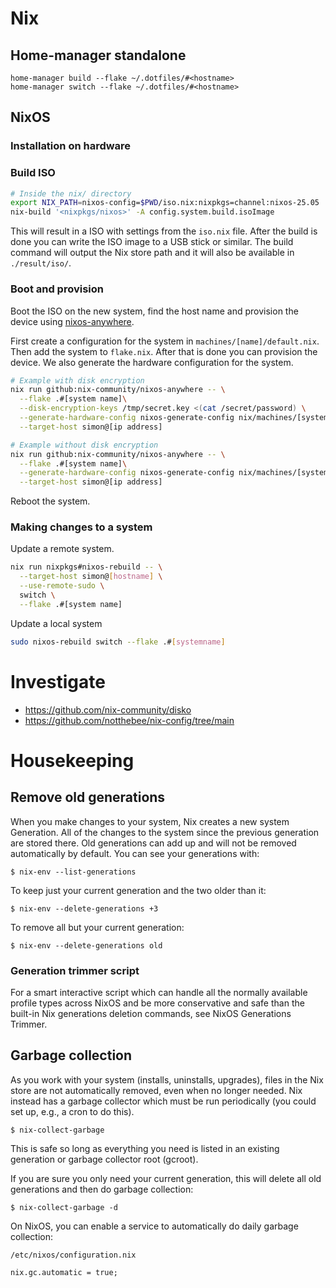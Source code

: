# Nix

## Home-manager standalone

```
home-manager build --flake ~/.dotfiles/#<hostname>
home-manager switch --flake ~/.dotfiles/#<hostname>
```

## NixOS

### Installation on hardware

### Build ISO

```sh
# Inside the nix/ directory
export NIX_PATH=nixos-config=$PWD/iso.nix:nixpkgs=channel:nixos-25.05
nix-build '<nixpkgs/nixos>' -A config.system.build.isoImage
```

This will result in a ISO with settings from the `iso.nix` file. After the
build is done you can write the ISO image to a USB stick or similar. The build
command will output the Nix store path and it will also be available in
`./result/iso/`.

### Boot and provision

Boot the ISO on the new system, find the host name and provision the device
using
[nixos-anywhere](https://github.com/nix-community/nixos-anywhere/blob/main/docs/quickstart.md).

First create a configuration for the system in `machines/[name]/default.nix`.
Then add the system to `flake.nix`. After that is done you can provision the device.
We also generate the hardware configuration for the system.

```sh
# Example with disk encryption
nix run github:nix-community/nixos-anywhere -- \
  --flake .#[system name]\
  --disk-encryption-keys /tmp/secret.key <(cat /secret/password) \
  --generate-hardware-config nixos-generate-config nix/machines/[system name]/hardware-configuration.nix \
  --target-host simon@[ip address]

# Example without disk encryption
nix run github:nix-community/nixos-anywhere -- \
  --flake .#[system name]\
  --generate-hardware-config nixos-generate-config nix/machines/[system name]/hardware-configuration.nix \
  --target-host simon@[ip address]
```

Reboot the system.

### Making changes to a system

Update a remote system.

```sh 
nix run nixpkgs#nixos-rebuild -- \
  --target-host simon@[hostname] \
  --use-remote-sudo \
  switch \
  --flake .#[system name]
```

Update a local system

```sh
sudo nixos-rebuild switch --flake .#[systemname]
```

# Investigate

- https://github.com/nix-community/disko
- https://github.com/notthebee/nix-config/tree/main

# Housekeeping

## Remove old generations

When you make changes to your system, Nix creates a new system Generation. All of the changes to the system since the previous generation are stored there. Old generations can add up and will not be removed automatically by default. You can see your generations with:

    $ nix-env --list-generations

To keep just your current generation and the two older than it:

    $ nix-env --delete-generations +3

To remove all but your current generation:

    $ nix-env --delete-generations old

### Generation trimmer script

For a smart interactive script which can handle all the normally available profile types across NixOS and be more conservative and safe than the built-in Nix generations deletion commands, see NixOS Generations Trimmer.

## Garbage collection

As you work with your system (installs, uninstalls, upgrades), files in the Nix store are not automatically removed, even when no longer needed. Nix instead has a garbage collector which must be run periodically (you could set up, e.g., a cron to do this).

    $ nix-collect-garbage

This is safe so long as everything you need is listed in an existing generation or garbage collector root (gcroot).

If you are sure you only need your current generation, this will delete all old generations and then do garbage collection:

    $ nix-collect-garbage -d

On NixOS, you can enable a service to automatically do daily garbage collection:

`/etc/nixos/configuration.nix`

    nix.gc.automatic = true;

